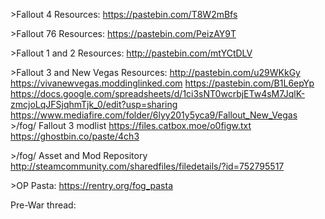 \>Fallout 4 Resources:
https://pastebin.com/T8W2mBfs

\>Fallout 76 Resources:
https://pastebin.com/PeizAY9T

\>Fallout 1 and 2 Resources:
http://pastebin.com/mtYCtDLV

\>Fallout 3 and New Vegas Resources:
http://pastebin.com/u29WKkGy
https://vivanewvegas.moddinglinked.com
https://pastebin.com/B1L6epYp
https://docs.google.com/spreadsheets/d/1ci3sNT0wcrbjETw4sM7JqlK-zmcjoLqJFSjqhmTjk_0/edit?usp=sharing
https://www.mediafire.com/folder/6lyy201y5yca9/Fallout_New_Vegas
\>/fog/ Fallout 3 modlist
https://files.catbox.moe/o0figw.txt
https://ghostbin.co/paste/4ch3

\>/fog/ Asset and Mod Repository
http://steamcommunity.com/sharedfiles/filedetails/?id=752795517

\>OP Pasta:
https://rentry.org/fog_pasta

Pre-War thread: